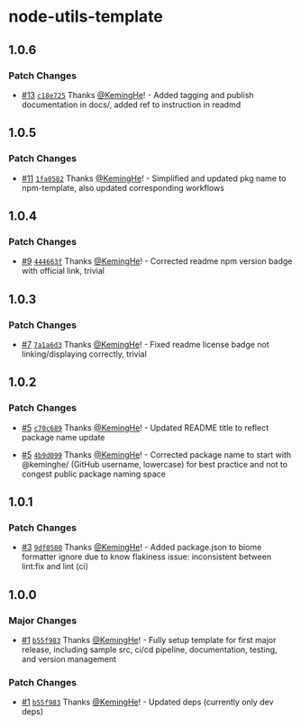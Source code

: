 # node-utils-template

## 1.0.6

### Patch Changes

- [#13](https://github.com/KemingHe/npm-template/pull/13) [`c18e725`](https://github.com/KemingHe/npm-template/commit/c18e725cf247adac458cf8768e88a5e2419d155a) Thanks [@KemingHe](https://github.com/KemingHe)! - Added tagging and publish documentation in docs/, added ref to instruction in readmd

## 1.0.5

### Patch Changes

- [#11](https://github.com/KemingHe/npm-template/pull/11) [`1fa0582`](https://github.com/KemingHe/npm-template/commit/1fa05827578a3672e0e3e1341f272b4aa04fbd3f) Thanks [@KemingHe](https://github.com/KemingHe)! - Simplified and updated pkg name to npm-template, also updated corresponding workflows

## 1.0.4

### Patch Changes

- [#9](https://github.com/KemingHe/node-utils-template/pull/9) [`444663f`](https://github.com/KemingHe/node-utils-template/commit/444663f254c6a6bfbd88564606c9d347b6b9cff8) Thanks [@KemingHe](https://github.com/KemingHe)! - Corrected readme npm version badge with official link, trivial

## 1.0.3

### Patch Changes

- [#7](https://github.com/KemingHe/node-utils-template/pull/7) [`7a1a6d3`](https://github.com/KemingHe/node-utils-template/commit/7a1a6d36568e9c7ea883b8f1ee679ea249c953c9) Thanks [@KemingHe](https://github.com/KemingHe)! - Fixed readme license badge not linking/displaying correctly, trivial

## 1.0.2

### Patch Changes

- [#5](https://github.com/KemingHe/node-utils-template/pull/5) [`c70c689`](https://github.com/KemingHe/node-utils-template/commit/c70c689277215f789c595724437cffecd63dc773) Thanks [@KemingHe](https://github.com/KemingHe)! - Updated README title to reflect package name update

- [#5](https://github.com/KemingHe/node-utils-template/pull/5) [`4b9d099`](https://github.com/KemingHe/node-utils-template/commit/4b9d09946ee9e0c98a7dcccaadee521d2f558f0e) Thanks [@KemingHe](https://github.com/KemingHe)! - Corrected package name to start with @keminghe/ (GitHub username, lowercase) for best practice and not to congest public package naming space

## 1.0.1

### Patch Changes

- [#3](https://github.com/KemingHe/node-utils-template/pull/3) [`9df0500`](https://github.com/KemingHe/node-utils-template/commit/9df05002a4a382d045bab7430eda73b322fe83a2) Thanks [@KemingHe](https://github.com/KemingHe)! - Added package.json to biome formatter ignore due to know flakiness issue: inconsistent between lint:fix and lint (ci)

## 1.0.0

### Major Changes

- [#1](https://github.com/KemingHe/node-utils-template/pull/1) [`b55f983`](https://github.com/KemingHe/node-utils-template/commit/b55f9835c3f79534f0406ca544db913f527b7128) Thanks [@KemingHe](https://github.com/KemingHe)! - Fully setup template for first major release, including sample src, ci/cd pipeline, documentation, testing, and version management

### Patch Changes

- [#1](https://github.com/KemingHe/node-utils-template/pull/1) [`b55f983`](https://github.com/KemingHe/node-utils-template/commit/b55f9835c3f79534f0406ca544db913f527b7128) Thanks [@KemingHe](https://github.com/KemingHe)! - Updated deps (currently only dev deps)
